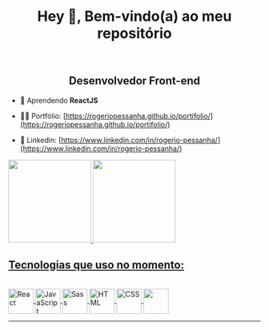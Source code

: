 
 <h1 align="center">Hey 👋, Bem-vindo(a) ao meu repositório</h1> <br/>
 <h2 align="center">Desenvolvedor Front-end</h2>

- 🌱 Aprendendo **ReactJS**

- 👨‍💻 Portfólio: [https://rogeriopessanha.github.io/portifolio/](https://rogeriopessanha.github.io/portifolio/)
- 🔗 Linkedin: [https://www.linkedin.com/in/rogerio-pessanha/](https://www.linkedin.com/in/rogerio-pessanha/)

<div>
  <a href="https://github.com/rogeriopessanha">
  <img height="165em" src="https://github-readme-stats.vercel.app/api?username=rogeriopessanha&show_icons=true&theme=tokyonight&include_all_commits=true&count_private=true"/> 
    <img height="165em" src="https://github-readme-stats.vercel.app/api/top-langs/?username=rogeriopessanha&layout=compact&langs_count=7&theme=tokyonight"/>
</div>


## Tecnologias que uso no momento: 

<div style="display: inline_block"><br/>
  <img align="center" height="50" width="50" alt="React"  src="https://cdn.jsdelivr.net/gh/devicons/devicon/icons/react/react-original-wordmark.svg">
  <img align="center" height="50" width="50" alt="JavaScript"  src="https://cdn.jsdelivr.net/gh/devicons/devicon/icons/javascript/javascript-original.svg">
  <img align="center" height="50" width="50" alt="Sass"  src="https://cdn.jsdelivr.net/gh/devicons/devicon/icons/sass/sass-original.svg">
  <img align="center" height="50" width="50" alt="HTML"  src="https://cdn.jsdelivr.net/gh/devicons/devicon/icons/html5/html5-original.svg">
  <img align="center" height="50" width="50" alt="CSS"  src="https://cdn.jsdelivr.net/gh/devicons/devicon/icons/css3/css3-original.svg">
  <img align="center" height="50" width="50" alt=""  src="https://cdn.jsdelivr.net/gh/devicons/devicon/icons/git/git-original.svg">
  
---
<!-- <p align="center"> <img src="https://komarev.com/ghpvc/?username=rogeriopessanha&label=Profile%20views&color=0e75b6&style=flat" alt="rogeriopessanha" /> </p> -->
  
<!--   <img align="center" height="50" width="50" alt=""  src="https://cdn.jsdelivr.net/gh/devicons/devicon/icons/firebase/firebase-plain-wordmark.svg"> -->    
<!--   <img align="center" height="50" width="50" alt=""  src=""> -->
                                              
</div><br/>










